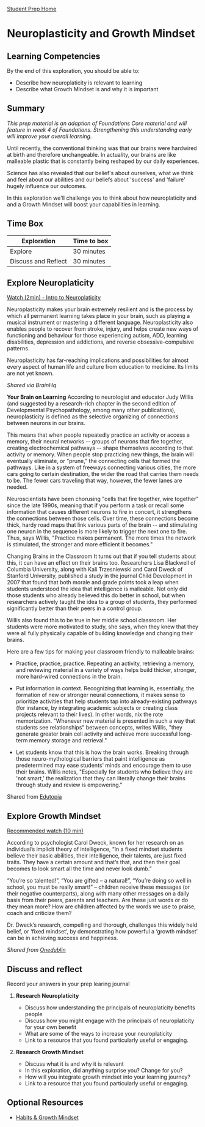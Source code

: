 [Student Prep Home](README.md)  

# Neuroplasticity and Growth Mindset

## Learning Competencies
By the end of this exploration, you should be able to:
- Describe how neuroplaticity is relevant to learning
- Describe what Growth Mindset is and why it is important

## Summary

_This prep material is an adaption of Foundations Core material and will feature in week 4 of Foundations. Strengthening this understanding early will improve your overall learning._

Until recently, the conventional thinking was that our brains were hardwired at birth and therefore unchangeable. In actuality, our brains are like malleable plastic that is constantly being reshaped by our daily experiences.

Science has also revealed that our belief's about ourselves, what we think and feel about our abilities and our beliefs about 'success' and 'failure' hugely influence our outcomes.

In this exploration we'll challenge you to think about how neuroplaticity and and a Growth Mindset will boost your capabilities in learning.

## Time Box

Exploration | Time to box |
------------|----------|
Explore | 30 minutes
Discuss and Reflect  |30 minutes |



## Explore Neuroplaticity
[Watch (2min) - Intro to Neuroplaticity](https://www.youtube.com/watch?v=6Ngs5_WXxfo)

Neuroplasticity makes your brain extremely resilient and is the process by which all permanent learning takes place in your brain, such as playing a musical instrument or mastering a different language. Neuroplasticity also enables people to recover from stroke, injury, and helps create new ways of functioning and behaviour for those experiencing  autism, ADD, learning disabilities, depression and addictions, and reverse obsessive-compulsive patterns.

Neuroplasticity has far-reaching implications and possibilities for almost every aspect of human life and culture from education to medicine. Its limits are not yet known.

_Shared via BrainHq_

__Your Brain on Learning__
According to neurologist and educator Judy Willis (and suggested by a research-rich chapter in the second edition of Developmental Psychopathology, among many other publications), neuroplasticity is defined as the selective organizing of connections between neurons in our brains.

This means that when people repeatedly practice an activity or access a memory, their neural networks -- groups of neurons that fire together, creating electrochemical pathways -- shape themselves according to that activity or memory. When people stop practicing new things, the brain will eventually eliminate, or "prune," the connecting cells that formed the pathways. Like in a system of freeways connecting various cities, the more cars going to certain destination, the wider the road that carries them needs to be. The fewer cars traveling that way, however, the fewer lanes are needed.

Neuroscientists have been chorusing "cells that fire together, wire together" since the late 1990s, meaning that if you perform a task or recall some information that causes different neurons to fire in concert, it strengthens the connections between those cells. Over time, these connections become thick, hardy road maps that link various parts of the brain -- and stimulating one neuron in the sequence is more likely to trigger the next one to fire. Thus, says Willis, "Practice makes permanent. The more times the network is stimulated, the stronger and more efficient it becomes."

Changing Brains in the Classroom
It turns out that if you tell students about this, it can have an effect on their brains too. Researchers Lisa Blackwell of Columbia University, along with Kali Trzesniewski and Carol Dweck of Stanford University, published a study in the journal Child Development in 2007 that found that both morale and grade points took a leap when students understood the idea that intelligence is malleable. Not only did those students who already believed this do better in school, but when researchers actively taught the idea to a group of students, they performed significantly better than their peers in a control group.

Willis also found this to be true in her middle school classroom. Her students were more motivated to study, she says, when they knew that they were all fully physically capable of building knowledge and changing their brains.

Here are a few tips for making your classroom friendly to malleable brains:

* Practice, practice, practice. Repeating an activity, retrieving a memory, and reviewing material in a variety of ways helps build thicker, stronger, more hard-wired connections in the brain.

* Put information in context. Recognizing that learning is, essentially, the formation of new or stronger neural connections, it makes sense to prioritize activities that help students tap into already-existing pathways (for instance, by integrating academic subjects or creating class projects relevant to their lives). In other words, nix the rote memorization. "Whenever new material is presented in such a way that students see relationships" between concepts, writes Willis, "they generate greater brain cell activity and achieve more successful long-term memory storage and retrieval."

* Let students know that this is how the brain works. Breaking through those neuro-mythological barriers that paint intelligence as predetermined may ease students' minds and encourage them to use their brains. Willis notes, "Especially for students who believe they are 'not smart,' the realization that they can literally change their brains through study and review is empowering."

Shared from [Edutopia](https://www.edutopia.org/neuroscience-brain-based-learning-neuroplasticity)

## Explore Growth Mindset

[Recommended watch (10 min)](https://www.ted.com/talks/carol_dweck_the_power_of_believing_that_you_can_improve#t-459099)

According to psychologist Carol Dweck, known for her research on an individual’s implicit theory of intelligence, “In a fixed mindset students believe their basic abilities, their intelligence, their talents, are just fixed traits. They have a certain amount and that’s that, and then their goal becomes to look smart all the time and never look dumb.”

“You’re so talented!”, “You are gifted – a natural!”, “You’re doing so well in school, you must be really smart!” – children receive these messages (or their negative counterparts), along with many other messages on a daily basis from their peers, parents and teachers. Are these just words or do they mean more? How are children affected by the words we use to praise, coach and criticize them?

Dr. Dweck’s research, compelling and thorough, challenges this widely held belief, or ‘fixed mindset’, by demonstrating how powerful a ‘growth mindset’ can be in achieving success and happiness.

_Shared from [Onedublin](https://onedublin.org/2012/06/19/stanford-universitys-carol-dweck-on-the-growth-mindset-and-education/)_

## Discuss and reflect

Record your answers in your prep learing journal

1. __Research Neuroplaticity__
    - Discuss how understanding the principals of neuroplaticity benefits people
    - Discuss how you might engage with the principals of neuroplaticity for your own benefit
    - What are some of the ways to increase your neuroplaticity
    - Link to a resource that you found particularly useful or engaging.

2. __Research Growth Mindset__
    - Discuss what it is and why it is relevant
    - In this exploration, did anything surprise you? Change for you?
    - How will you integrate growth mindset into your learning journey?
    - Link to a resource that you found particularly useful or engaging.


## Optional Resources
- [Habits & Growth Mindset](http://blog.bufferapp.com/the-habits-of-successful-people-they-have-a-growth-mindset)